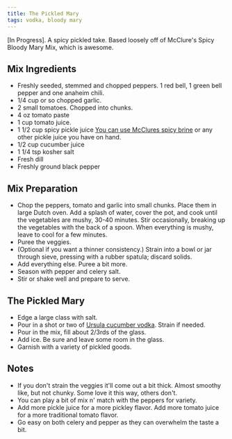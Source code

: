```yaml
---
title: The Pickled Mary
tags: vodka, bloody mary
---
```


[In Progress]. A spicy pickled take. Based loosely off of McClure's Spicy Bloody Mary Mix, which is awesome.

Mix Ingredients
-----------


* Freshly seeded, stemmed and chopped peppers. 1 red bell, 1 green bell pepper and one anaheim chili.
* 1/4 cup or so chopped garlic.
* 2 small tomatoes. Chopped into chunks.
* 4 oz tomato paste
* 1 cup tomato juice.
* 1 1/2 cup spicy pickle juice [You can use McClures spicy brine](http://www.mcclurespickles.com/products/brine) or any other pickle juice you have on hand.
* 1/2 cup cucumber juice
* 1 1/4 tsp kosher salt
* Fresh dill
* Freshly ground black pepper


Mix Preparation
-----------
* Chop the peppers, tomato and garlic into small chunks. Place them in large Dutch oven.  Add a splash of water, cover the pot, and cook until the vegetables are mushy, 30-40 minutes.  Stir occasionally, breaking up the vegetables with the back of a spoon.  When everything is mushy, leave to cool for a few minutes.
* Puree the veggies.
* (Optional if you want a thinner consistency.) Strain into a bowl or jar through sieve, pressing with a rubber spatula; discard solids.
* Add everything else. Puree a bit more.
* Season with pepper and celery salt.
* Stir or shake well and prepare to serve.

The Pickled Mary
-----------

* Edge a large class with salt.
* Pour in a shot or two of [Ursula cucumber vodka](http://www.the-mason-jar.com/the-mason-jar/recipes/infusions/vodka/ursula.html). Strain if needed.
* Pour in the mix, fill about 2/3rds of the glass.
* Add ice. Be sure and leave some room in the glass.
* Garnish with a variety of pickled goods.


Notes
-----------

* If you don't strain the veggies it'll come out a bit thick. Almost smoothy like, but not chunky. Some love it this way, others don't.
* You can play a bit of mix n' match with the peppers for variety.
* Add more pickle juice for a more pickley flavor. Add more tomato juice for a more traditional tomato flavor.
* Go easy on both celery and pepper as they can overwhelm the taste a bit.
